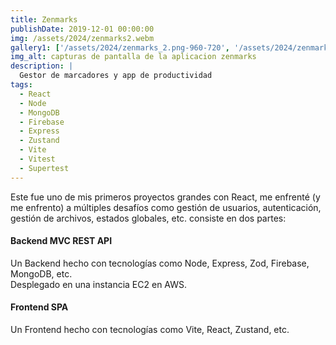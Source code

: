 ```yaml
---
title: Zenmarks
publishDate: 2019-12-01 00:00:00
img: /assets/2024/zenmarks2.webm
gallery1: ['/assets/2024/zenmarks_2.png-960-720', '/assets/2024/zenmarks_1.png-960-720', '/assets/2024/zenmarks_3.png-960-720', '/assets/2024/604shots_so.png-960-720', '/assets/2024/945shots_so.png-960-720', '/assets/2024/717shots_so.png-960-640']
img_alt: capturas de pantalla de la aplicacion zenmarks
description: |
  Gestor de marcadores y app de productividad
tags:
  - React
  - Node
  - MongoDB
  - Firebase
  - Express
  - Zustand
  - Vite
  - Vitest
  - Supertest
---
```


Este fue uno de mis primeros proyectos grandes con React, me enfrenté (y me enfrento) a múltiples desafíos como gestión de usuarios, autenticación, gestión de archivos, estados globales, etc. consiste en dos partes:

#### Backend MVC REST API

Un Backend hecho con tecnologías como Node, Express, Zod, Firebase, MongoDB, etc.  
Desplegado en una instancia EC2 en AWS.

#### Frontend SPA 

Un Frontend hecho con tecnologías como Vite, React, Zustand, etc.

